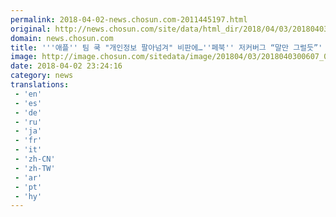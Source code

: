```yaml
---
permalink: 2018-04-02-news.chosun.com-2011445197.html
original: http://news.chosun.com/site/data/html_dir/2018/04/03/2018040300627.html
domain: news.chosun.com
title: '''애플'' 팀 쿡 "개인정보 팔아넘겨" 비판에…''페북'' 저커버그 “말만 그럴듯”'
image: http://image.chosun.com/sitedata/image/201804/03/2018040300607_0.jpg
date: 2018-04-02 23:24:16
category: news
translations: 
 - 'en'
 - 'es'
 - 'de'
 - 'ru'
 - 'ja'
 - 'fr'
 - 'it'
 - 'zh-CN'
 - 'zh-TW'
 - 'ar'
 - 'pt'
 - 'hy'
---
```


